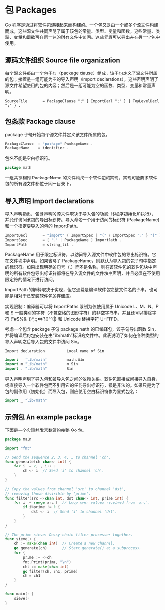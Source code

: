 # 包 Packages

Go 程序是通过将软件包连接起来而构建的。一个包又是由一个或多个源文件构建而成，这些源文件共同声明了属于该包的常量、类型、变量和函数，这些常量、类型、变量和函数可在同一包的所有文件中访问。这些元素可以导出并在另一个包中使用。

## 源码文件组织 Source file organization

每个源文件都由一个包子句（package clause）组成，该子句定义了源文件所属的包；接着是一组可能为空的导入声明（import declarations），这些声明声明了源文件希望使用的包的内容；然后是一组可能为空的函数、类型、变量和常量声明。

```ebnf
SourceFile       = PackageClause ";" { ImportDecl ";" } { TopLevelDecl ";" } .
```

## 包条款 Package clause

package 子句开始每个源文件并定义该文件所属的包。

```go
PackageClause  = "package" PackageName .
PackageName    = identifier .
```

包名不能是空白标识符。

```go
package math
```

一组共享相同 PackageName 的文件构成一个软件包的实现。实现可能要求软件包的所有源文件都位于同一目录下。

## 导入声明 Import declarations

导入声明指出，包含声明的源文件取决于导入包的功能（§程序初始化和执行），并允许访问该包的导出标识符。导入命名一个用于访问的标识符 (PackageName) 和一个指定要导入的包的 ImportPath。

```go
ImportDecl       = "import" ( ImportSpec | "(" { ImportSpec ";" } ")" ) .
ImportSpec       = [ "." | PackageName ] ImportPath .
ImportPath       = string_lit .
```

PackageName 用于限定标识符，以访问导入源文件中软件包的导出标识符。它在文件块中声明。如果省略了 PackageName，则默认为导入包的包子句中指定的标识符。如果出现明确的句号（.）而不是名称，则在该软件包的软件包块中声明的所有软件包导出标识符都将在导入源文件的文件块中声明，并且必须在不使用限定符的情况下进行访问。

ImportPath 的解释取决于实现，但它通常是编译软件包完整文件名的子串，也可能是相对于已安装软件包的存储库。

实现限制：编译器可以将 ImportPaths 限制为仅使用属于 Unicode L、M、N、P 和 S 一般类别的字符（不带空格的图形字符）的非空字符串，并且还可以排除字符 !"#$%& '()*,:;<=>?[\]^`{|} 和 Unicode 替换字符 U+FFFD。

考虑一个包含 package 子句 package math 的已编译包，该子句导出函数 Sin，并将编译后的包安装在由“lib/math”标识的文件中。此表说明了如何在各种类型的导入声明之后导入包的文件中访问 Sin。

```go
Import declaration          Local name of Sin

import   "lib/math"         math.Sin
import m "lib/math"         m.Sin
import . "lib/math"         Sin
```

导入声明声明了导入包和被导入包之间的依赖关系。软件包直接或间接导入自身，或直接导入一个软件包而不引用它的任何导出标识符，都是非法的。如果只是为了包的副作用（初始化）而导入包，则应使用空白标识符作为显式包名：

```go
import _ "lib/math"
```

## 示例包 An example package

下面是一个实现并发素数筛的完整 Go 包。

```go
package main

import "fmt"

// Send the sequence 2, 3, 4, … to channel 'ch'.
func generate(ch chan<- int) {
    for i := 2; ; i++ {
        ch <- i  // Send 'i' to channel 'ch'.
    }
}

// Copy the values from channel 'src' to channel 'dst',
// removing those divisible by 'prime'.
func filter(src <-chan int, dst chan<- int, prime int) {
    for i := range src {  // Loop over values received from 'src'.
        if i%prime != 0 {
            dst <- i  // Send 'i' to channel 'dst'.
        }
    }
}

// The prime sieve: Daisy-chain filter processes together.
func sieve() {
    ch := make(chan int)  // Create a new channel.
    go generate(ch)       // Start generate() as a subprocess.
    for {
        prime := <-ch
        fmt.Print(prime, "\n")
        ch1 := make(chan int)
        go filter(ch, ch1, prime)
        ch = ch1
    }
}

func main() {
    sieve()
}
```
